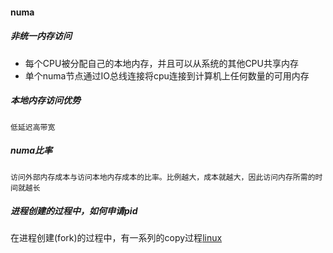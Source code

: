 #### numa
##### 非统一内存访问
- 每个CPU被分配自己的本地内存，并且可以从系统的其他CPU共享内存
- 单个numa节点通过IO总线连接将cpu连接到计算机上任何数量的可用内存
##### 本地内存访问优势
	低延迟高带宽
##### numa比率
	访问外部内存成本与访问本地内存成本的比率。比例越大，成本就越大，因此访问内存所需的时间就越长

##### 进程创建的过程中，如何申请pid
在进程创建(fork)的过程中，有一系列的copy过程[linux
](https://elixir.bootlin.com/linux/v6.10/source/kernel/fork.c#L2375)
